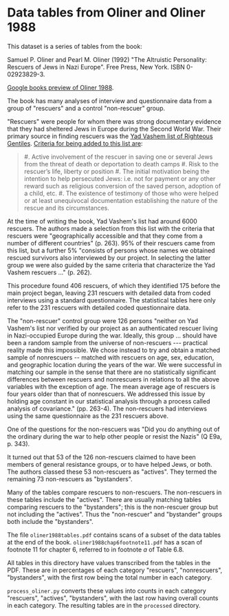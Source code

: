# Data tables from Oliner and Oliner 1988

This dataset is a series of tables from the book:

Samuel P. Oliner and Pearl M. Oliner (1992) "The Altruistic Personality:
Rescuers of Jews in Nazi Europe". Free Press, New York. ISBN 0-02923829-3.

[Google books preview of Oliner
1988](https://books.google.co.uk/books?id=UctNcoCtxrIC).

The book has many analyses of interview and questionnaire data from a group of "rescuers" and a control "non-rescuer" group.

"Rescuers" were people for whom there was strong documentary evidence that they
had sheltered Jews in Europe during the Second World War.   Their primary
source in finding rescuers was the [Yad Vashem list of Righteous
Gentiles](https://www.yadvashem.org/righteous.html).  [Criteria for being added to this list are](https://www.yadvashem.org/righteous/faq.html):

> #. Active involvement of the rescuer in saving one or several Jews from the
>    threat of death or deportation to death camps
> #. Risk to the rescuer’s life, liberty or position
> #. The initial motivation being the intention to help persecuted Jews: i.e.
>    not for payment or any other reward such as religious conversion of the saved
>    person, adoption of a child, etc.
> #. The existence of testimony of those who were helped or at least
>    unequivocal documentation establishing the nature of the rescue and its
>    circumstances.

At the time of writing the book, Yad Vashem's list had around 6000 rescuers.
The authors made a selection from this list with the criteria that rescuers
were "geographically accessible and that they come from a number of different
countries" (p. 263). 95% of their rescuers came from this list, but a further
5% "consists of persons whose names we obtained rescued survivors also
interviewed by our project.  In selecting the latter group we were also guided
by the same criteria that characterize the Yad Vashem rescuers ..." (p. 262).

This procedure found 406 rescuers, of which they identified 175 before the main
project began, leaving 231 rescuers with detailed data from coded interviews
using a standard questionnaire. The statistical tables here only refer to the
231 rescuers with detailed coded questionnaire data.

The "non-rescuer" control group were 126 persons "neither on Yad Vashem's list
nor verified by our project as an authenticated rescuer living in Nazi-occupied
Europe during the war.  Ideally, this group ... should have been a random
sample from the universe of non-rescuers --- practical reality made this
impossible.  We chose instead to try and obtain a matched sample of nonrescuers
-- matched with rescuers on age, sex, education, and geographic location during
the years of the war. We were successful in matching our sample in the sense
that there are no statistically significant differences between rescuers and
nonrescuers in relations to all the above variables with the exception of age.
The mean average age of rescuers is four years older than that of nonrescuers.
We addressed this issue by holding age constant in our statistical analysis
through a process called analysis of covariance." (pp. 263-4).  The
non-rescuers had interviews using the same questionnaire as the 231 rescuers
above.

One of the questions for the non-rescuers was "Did you do anything out of the
ordinary during the war to help other people or resist the Nazis" (Q E9a, p.
343).

It turned out that 53 of the 126 non-rescuers claimed to have been members of
general resistance groups, or to have helped Jews, or both.  The authors
classed these 53 non-rescuers as "actives".  They termed the remaining 73
non-rescuers as "bystanders".

Many of the tables compare rescuers to non-rescuers.  The non-rescuers in these
tables include the "actives".  There are usually matching tables comparing
rescuers to the "bystanders"; this is the non-rescuer group but not including
the "actives".  Thus the "non-rescuer" and "bystander" groups both include the
"bystanders".

The file `oliner1988tables.pdf` contains scans of a subset of the data tables
at the end of the book.   `oliner1988chap6footnote11.pdf` has a scan of
footnote 11 for chapter 6, referred to in footnote *a* of Table 6.8.

All tables in this directory have values transcribed from the tables in the
PDF.  These are in percentages of each category "rescuers", "nonrescuers", "bystanders", with the first row being the total number in each category.

`process_oliner.py` converts these values into counts in each category
"rescuers", "actives", "bystanders", with the last row having overall counts in
each category.  The resulting tables are in the `processed` directory.
